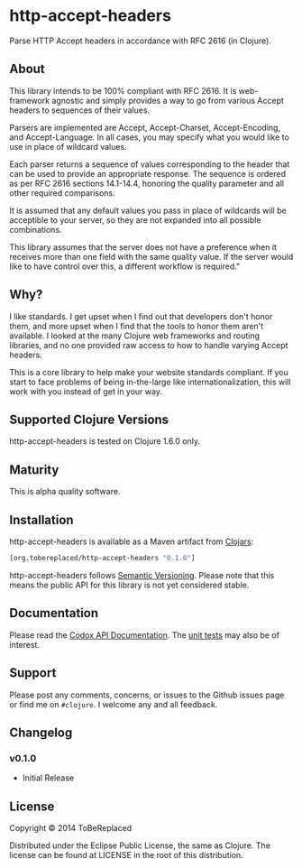 # http-accept-headers #

Parse HTTP Accept headers in accordance with RFC 2616 (in Clojure).

## About ##

This library intends to be 100% compliant with RFC 2616. It is
web-framework agnostic and simply provides a way to go from various
Accept headers to sequences of their values.

Parsers are implemented are Accept, Accept-Charset, Accept-Encoding,
and Accept-Language. In all cases, you may specify what you would like
to use in place of wildcard values.

Each parser returns a sequence of values corresponding to the header
that can be used to provide an appropriate response. The sequence is
ordered as per RFC 2616 sections 14.1-14.4, honoring the quality
parameter and all other required comparisons.

It is assumed that any default values you pass in place of wildcards
will be acceptible to your server, so they are not expanded into all
possible combinations.

This library assumes that the server does not have a preference when
it receives more than one field with the same quality value. If the
server would like to have control over this, a different workflow is
required."

## Why? ##

I like standards.  I get upset when I find out that developers don't
honor them, and more upset when I find that the tools to honor them
aren't available.  I looked at the many Clojure web frameworks and
routing libraries, and no one provided raw access to how to handle
varying Accept headers.

This is a core library to help make your website standards compliant.
If you start to face problems of being in-the-large like
internationalization, this will work with you instead of get in your
way.

## Supported Clojure Versions ##

http-accept-headers is tested on Clojure 1.6.0 only.

## Maturity ##

This is alpha quality software.

## Installation ##

http-accept-headers is available as a Maven artifact from [Clojars]:

```clojure
[org.tobereplaced/http-accept-headers "0.1.0"]
```

http-accept-headers follows [Semantic Versioning].  Please note that
this means the public API for this library is not yet considered
stable.

## Documentation ##

Please read the [Codox API Documentation].  The [unit tests] may also
be of interest.

## Support ##

Please post any comments, concerns, or issues to the Github issues
page or find me on `#clojure`.  I welcome any and all feedback.

## Changelog ##

### v0.1.0 ###

- Initial Release

## License ##

Copyright © 2014 ToBeReplaced

Distributed under the Eclipse Public License, the same as Clojure.
The license can be found at LICENSE in the root of this distribution.

[Codox API Documentation]: http://ToBeReplaced.github.com/http-accept-headers
[unit tests]: https://github.com/tobereplaced/http-accept-headers/blob/master/test/org/tobereplaced/http_accept_headers_test.clj
[Clojars]: http://clojars.org/org.tobereplaced/http-accept-headers
[Semantic Versioning]: http://semver.org

